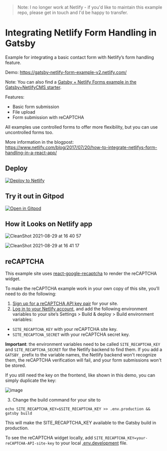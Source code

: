 > Note: I no longer work at Netlify - if you'd like to maintain this example repo, please get in touch and I'd be happy to transfer.

# Integrating Netlify Form Handling in Gatsby

Example for integrating a basic contact form with Netlify’s form handling feature.

Demo: https://gatsby-netlify-form-example-v2.netlify.com/

Note: You can also find a [Gatsby + Netlify Forms example in the Gatsby+NetlifyCMS starter](https://gatsby-netlify-cms.netlify.com/contact/examples).

Features:

- Basic form submission
- File upload
- Form submission with reCAPTCHA

All examples use controlled forms to offer more flexibility, but you can use uncontrolled forms too.

More information in the blogpost: https://www.netlify.com/blog/2017/07/20/how-to-integrate-netlifys-form-handling-in-a-react-app/

## Deploy

[![Deploy to Netlify](https://www.netlify.com/img/deploy/button.svg)](https://app.netlify.com/start/deploy?repository=https://github.com/sw-yx/gatsby-netlify-form-example-v2)

## Try it out in Gitpod

[![Open in Gitpod](https://gitpod.io/button/open-in-gitpod.svg)](https://gitpod.io/from-referrer/)

## How it Looks on Netlify app

![CleanShot 2021-08-29 at 16 40 57](https://user-images.githubusercontent.com/6764957/131269107-3272201f-9c68-4328-869d-a02330bffc8b.png)


![CleanShot 2021-08-29 at 16 41 17](https://user-images.githubusercontent.com/6764957/131269117-7538b676-fb41-44e6-af74-0d67f56afecb.png)


## reCAPTCHA

This example site uses [react-google-recaptcha](https://github.com/dozoisch/react-google-recaptcha) to render the reCAPTCHA widget.

To make the reCAPTCHA example work in your own copy of this site, you’ll need to do the following:

1. [Sign up for a reCAPTCHA API key pair](http://www.google.com/recaptcha/admin) for your site.
2. [Log in to your Netlify account](https://app.netlify.com), and add the following
   environment variables to your site’s Settings > Build & deploy > Build environment variables:

- `SITE_RECAPTCHA_KEY` with your reCAPTCHA site key.
- `SITE_RECAPTCHA_SECRET` with your reCAPTCHA secret key.

**Important**: the environment variables need to be called `SITE_RECAPTCHA_KEY` and `SITE_RECAPTCHA_SECRET` for the Netlify backend to find them. If you add a `GATSBY_` prefix to the variable names, the Netlify backend won't recognize them, the reCAPTCHA verification will fail, and your form submissions won't be stored.

If you still need the key on the frontend, like shown in this demo, you can simply duplicate the key:

![image](https://user-images.githubusercontent.com/6764957/79165052-e8e52b00-7e14-11ea-851f-55ae51e6f1f6.png)

3. Change the build command for your site to

```
echo SITE_RECAPTCHA_KEY=$SITE_RECAPTCHA_KEY >> .env.production && gatsby build
```

This will make the SITE_RECAPTCHA_KEY available to the Gatsby build in production.

To see the reCAPTCHA widget locally, add `SITE_RECAPTCHA_KEY=your-reCAPTCHA-API-site-key`
to your local [.env.development](https://www.gatsbyjs.org/docs/environment-variables/) file.
